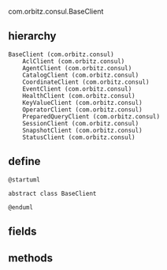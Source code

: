 com.orbitz.consul.BaseClient

## hierarchy
```
BaseClient (com.orbitz.consul)
    AclClient (com.orbitz.consul)
    AgentClient (com.orbitz.consul)
    CatalogClient (com.orbitz.consul)
    CoordinateClient (com.orbitz.consul)
    EventClient (com.orbitz.consul)
    HealthClient (com.orbitz.consul)
    KeyValueClient (com.orbitz.consul)
    OperatorClient (com.orbitz.consul)
    PreparedQueryClient (com.orbitz.consul)
    SessionClient (com.orbitz.consul)
    SnapshotClient (com.orbitz.consul)
    StatusClient (com.orbitz.consul)
```

## define
```plantuml
@startuml

abstract class BaseClient

@enduml
```

## fields


## methods